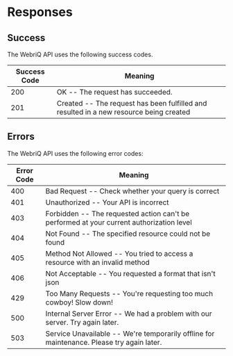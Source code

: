 # Responses

## Success

<aside class="notice">The WebriQ API uses the following success codes.</aside>

Success Code | Meaning
---------- | -------
200 | OK -- The request has succeeded.
201 | Created -- The request has been fulfilled and resulted in a new resource being created


## Errors

<aside class="notice">The WebriQ API uses the following error codes:</aside>

Error Code | Meaning
---------- | -------
400 | Bad Request -- Check whether your query is correct
401 | Unauthorized -- Your API is incorrect
403 | Forbidden -- The requested action can't be performed at your current authorization level
404 | Not Found -- The specified resource could not be found
405 | Method Not Allowed -- You tried to access a resource with an invalid method
406 | Not Acceptable -- You requested a format that isn't json
429 | Too Many Requests -- You're requesting too much cowboy! Slow down!
500 | Internal Server Error -- We had a problem with our server. Try again later.
503 | Service Unavailable -- We're temporarily offline for maintenance. Please try again later.
